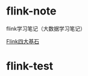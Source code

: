 # flink-note
flink学习笔记（大数据学习笔记）

[Flink四大基石](https://www.yuque.com/nanjizhiguang/az5s27/lupgze)

# flink-test

